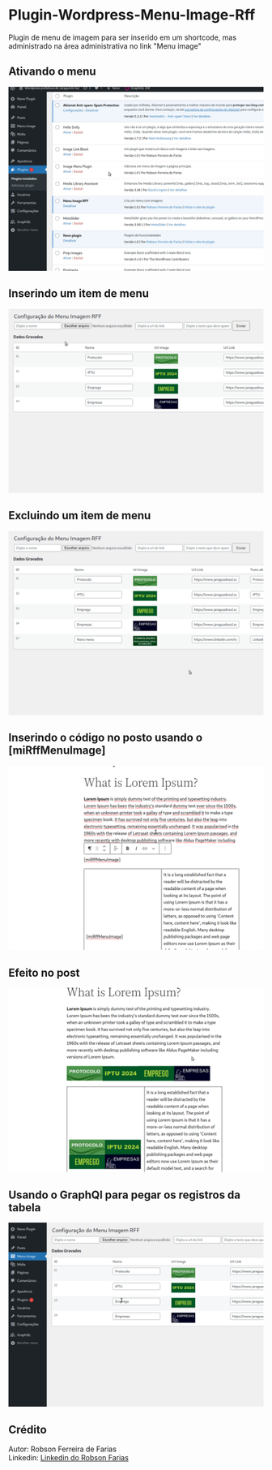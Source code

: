# Plugin-Wordpress-Menu-Image-Rff
 Plugin de menu de imagem para ser inserido em um shortcode, mas administrado na área administrativa no link "Menu image" 


<h2>Ativando o menu</h2>
<img src="./imgTuto/tutor-ativar-plugin-menu-admin.gif">

<h2>Inserindo um item de menu</h2>
<img src="./imgTuto/tutor-inserindo-registro.gif">

<h2>Excluindo um item de menu</h2>
<img src="./imgTuto/tutor-excluindo-registro.gif">

<h2>Inserindo o código no posto usando o [miRffMenuImage]</h2>
<img src="./imgTuto/tutor-codigo-no-post.gif">

<h2>Efeito no post</h2>
<img src="./imgTuto/tutor-Efeito-no-post.gif">

<h2>Usando o GraphQl para pegar os registros da tabela</h2>
<img src="./imgTuto/tutor-graphQl-menuImage-rff.gif">

<h2>Crédito</h2>
Autor: Robson Ferreira de Farias<br>
Linkedin: <a href="https://www.linkedin.com/in/robson-farias-a8b01723a/" target="_blank">Linkedin do Robson Farias</a>